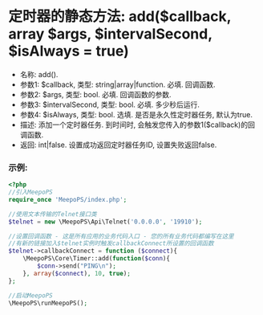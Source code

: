 # 定时器的静态方法: add($callback, array $args, $intervalSecond, $isAlways = true)

- 名称: add().
- 参数1: $callback, 类型: string|array|function. 必填. 回调函数.
- 参数2: $args, 类型: bool. 必填. 回调函数的参数.
- 参数3: $intervalSecond, 类型: bool. 必填. 多少秒后运行.
- 参数4: $isAlways, 类型: bool. 选填. 是否是永久性定时器任务, 默认为true.
- 描述: 添加一个定时器任务. 到时间时, 会触发您传入的参数1($callback)的回调函数.
- 返回: int|false. 设置成功返回定时器任务ID, 设置失败返回false.

### 示例:
```php
<?php
//引入MeepoPS
require_once 'MeepoPS/index.php';

//使用文本传输的Telnet接口类
$telnet = new \MeepoPS\Api\Telnet('0.0.0.0', '19910');

//设置回调函数 - 这是所有应用的业务代码入口 - 您的所有业务代码都编写在这里
//有新的链接加入$telnet实例时触发callbackConnect所设置的回调函数
$telnet->callbackConnect = function ($connect){
    \MeepoPS\Core\Timer::add(function($conn){
        $conn->send("PING\n");
    }, array($connect), 10, true);
};

//启动MeepoPS
\MeepoPS\runMeepoPS();
```